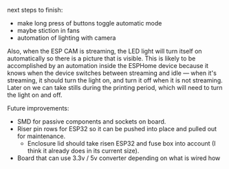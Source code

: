 next steps to finish:

* make long press of buttons toggle automatic mode
* maybe stiction in fans
* automation of lighting with camera

Also, when the ESP CAM is streaming, the LED light will turn itself on automatically so there is a picture that is visible.  This is likely to be accomplished by an automation inside the ESPHome device because it knows when the device switches between streaming and idle — when it's streaming, it should turn the light on, and turn it off when it is not streaming.  Later on we can take stills during the printing period, which will need to turn the light on and off.

Future improvements:

* SMD for passive components and sockets on board.
* Riser pin rows for ESP32 so it can be pushed into place and pulled out for maintenance.
  * Enclosure lid should take risen ESP32 and fuse box into account (I think it already does in its current size).
* Board that can use 3.3v / 5v converter depending on what is wired how


